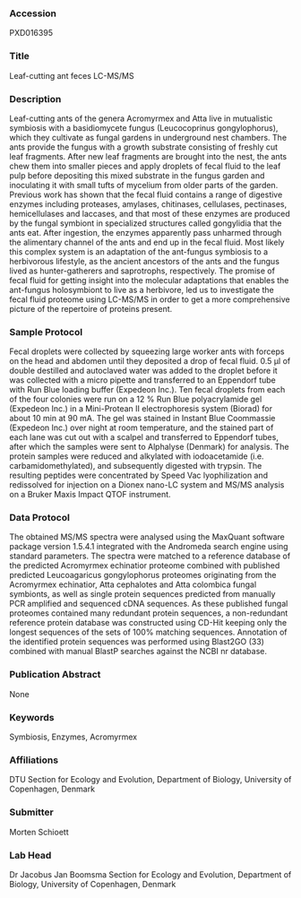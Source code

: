 ### Accession
PXD016395

### Title
Leaf-cutting ant feces LC-MS/MS

### Description
Leaf-cutting ants of the genera Acromyrmex and Atta live in mutualistic symbiosis with a basidiomycete fungus (Leucocoprinus gongylophorus), which they cultivate as fungal gardens in underground nest chambers. The ants provide the fungus with a growth substrate consisting of freshly cut leaf fragments. After new leaf fragments are brought into the nest, the ants chew them into smaller pieces and apply droplets of fecal fluid to the leaf pulp before depositing this mixed substrate in the fungus garden and inoculating it with small tufts of mycelium from older parts of the garden. Previous work has shown that the fecal fluid contains a range of digestive enzymes including proteases, amylases, chitinases, cellulases, pectinases, hemicellulases and laccases, and that most of these enzymes are produced by the fungal symbiont in specialized structures called gongylidia that the ants eat. After ingestion, the enzymes apparently pass unharmed through the alimentary channel of the ants and end up in the fecal fluid. Most likely this complex system is an adaptation of the ant-fungus symbiosis to a herbivorous lifestyle, as the ancient ancestors of the ants and the fungus lived as hunter-gatherers and saprotrophs, respectively. The promise of fecal fluid for getting insight into the molecular adaptations that enables the ant-fungus holosymbiont to live as a herbivore, led us to investigate the fecal fluid proteome using LC-MS/MS in order to get a more comprehensive picture of the repertoire of proteins present.

### Sample Protocol
Fecal droplets were collected by squeezing large worker ants with forceps on the head and abdomen until they deposited a drop of fecal fluid. 0.5 µl of double destilled and autoclaved water was added to the droplet before it was collected with a micro pipette and transferred to an Eppendorf tube with Run Blue loading buffer (Expedeon Inc.). Ten fecal droplets from each of the four colonies were run on a 12 % Run Blue polyacrylamide gel (Expedeon Inc.) in a Mini-Protean II electrophoresis system (Biorad) for about 10 min at 90 mA. The gel was stained in Instant Blue Coommassie (Expedeon Inc.) over night at room temperature, and the stained part of each lane was cut out with a scalpel and transferred to Eppendorf tubes, after which the samples were sent to Alphalyse (Denmark) for analysis. The protein samples were reduced and alkylated with iodoacetamide (i.e. carbamidomethylated), and subsequently digested with trypsin. The resulting peptides were concentrated by Speed Vac lyophilization and redissolved for injection on a Dionex nano-LC system and MS/MS analysis on a Bruker Maxis Impact QTOF instrument.

### Data Protocol
The obtained MS/MS spectra were analysed using the MaxQuant software package version 1.5.4.1 integrated with the Andromeda search engine using standard parameters. The spectra were matched to a reference database of the predicted Acromyrmex echinatior proteome combined with published predicted Leucoagaricus gongylophorus proteomes originating from the Acromyrmex echinatior, Atta cephalotes and Atta colombica fungal symbionts, as well as single protein sequences predicted from manually PCR amplified and sequenced cDNA sequences. As these published fungal proteomes contained many redundant protein sequences, a non-redundant reference protein database was constructed using CD-Hit keeping only the longest sequences of the sets of 100% matching sequences. Annotation of the identified protein sequences was performed using Blast2GO (33) combined with manual BlastP searches against the NCBI nr database.

### Publication Abstract
None

### Keywords
Symbiosis, Enzymes, Acromyrmex

### Affiliations
DTU
Section for Ecology and Evolution, Department of Biology, University of Copenhagen, Denmark

### Submitter
Morten Schioett

### Lab Head
Dr Jacobus Jan Boomsma
Section for Ecology and Evolution, Department of Biology, University of Copenhagen, Denmark


